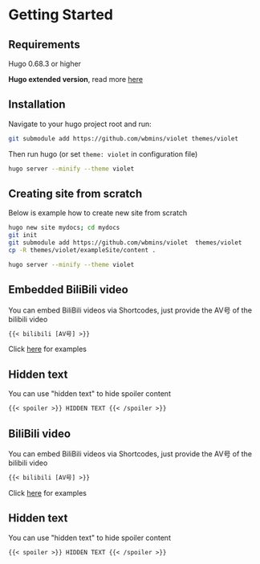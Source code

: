 # Getting Started

## Requirements

Hugo 0.68.3 or higher

**Hugo extended version**, read more [here](https://gohugo.io/news/0.48-relnotes/)

## Installation

Navigate to your hugo project root and run:

```bash
git submodule add https://github.com/wbmins/violet themes/violet
```

Then run hugo (or set `theme: violet` in configuration file)

```bash
hugo server --minify --theme violet
```

## Creating site from scratch

Below is example how to create new site from scratch

```bash
hugo new site mydocs; cd mydocs
git init
git submodule add https://github.com/wbmins/violet  themes/violet
cp -R themes/violet/exampleSite/content .
```

```bash
hugo server --minify --theme violet
```

## Embedded BiliBili video

You can embed BiliBili videos via Shortcodes, just provide the AV号 of the bilibili video

```txt
{{< bilibili [AV号] >}}
```

Click [here](https://mogeko.github.io/2020/079#biliplayer) for examples

## Hidden text

You can use "hidden text" to hide spoiler content

```txt
{{< spoiler >}} HIDDEN TEXT {{< /spoiler >}}
```

## BiliBili video

You can embed BiliBili videos via Shortcodes, just provide the AV号 of the bilibili video

```txt
{{< bilibili [AV号] >}}
```

Click [here](https://mogeko.github.io/2020/079#biliplayer) for examples

## Hidden text

You can use "hidden text" to hide spoiler content

```txt
{{< spoiler >}} HIDDEN TEXT {{< /spoiler >}}
```
